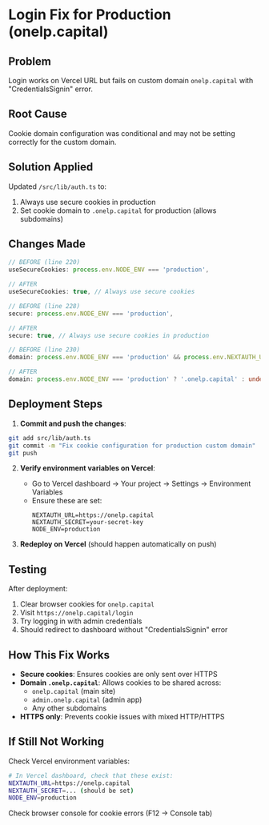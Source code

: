 # Login Fix for Production (onelp.capital)

## Problem
Login works on Vercel URL but fails on custom domain `onelp.capital` with "CredentialsSignin" error.

## Root Cause
Cookie domain configuration was conditional and may not be setting correctly for the custom domain.

## Solution Applied

Updated `/src/lib/auth.ts` to:
1. Always use secure cookies in production
2. Set cookie domain to `.onelp.capital` for production (allows subdomains)

## Changes Made

```typescript
// BEFORE (line 220)
useSecureCookies: process.env.NODE_ENV === 'production',

// AFTER
useSecureCookies: true, // Always use secure cookies

// BEFORE (line 228)
secure: process.env.NODE_ENV === 'production',

// AFTER  
secure: true, // Always use secure cookies in production

// BEFORE (line 230)
domain: process.env.NODE_ENV === 'production' && process.env.NEXTAUTH_URL?.includes('onelp.capital') ? '.onelp.capital' : undefined,

// AFTER
domain: process.env.NODE_ENV === 'production' ? '.onelp.capital' : undefined,
```

## Deployment Steps

1. **Commit and push the changes**:
```bash
git add src/lib/auth.ts
git commit -m "Fix cookie configuration for production custom domain"
git push
```

2. **Verify environment variables on Vercel**:
   - Go to Vercel dashboard → Your project → Settings → Environment Variables
   - Ensure these are set:
     ```
     NEXTAUTH_URL=https://onelp.capital
     NEXTAUTH_SECRET=your-secret-key
     NODE_ENV=production
     ```

3. **Redeploy on Vercel** (should happen automatically on push)

## Testing

After deployment:
1. Clear browser cookies for `onelp.capital`
2. Visit `https://onelp.capital/login`
3. Try logging in with admin credentials
4. Should redirect to dashboard without "CredentialsSignin" error

## How This Fix Works

- **Secure cookies**: Ensures cookies are only sent over HTTPS
- **Domain `.onelp.capital`**: Allows cookies to be shared across:
  - `onelp.capital` (main site)
  - `admin.onelp.capital` (admin app)
  - Any other subdomains
- **HTTPS only**: Prevents cookie issues with mixed HTTP/HTTPS

## If Still Not Working

Check Vercel environment variables:
```bash
# In Vercel dashboard, check that these exist:
NEXTAUTH_URL=https://onelp.capital
NEXTAUTH_SECRET=... (should be set)
NODE_ENV=production
```

Check browser console for cookie errors (F12 → Console tab)

